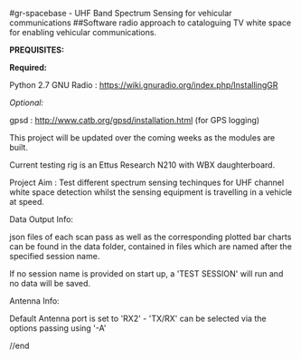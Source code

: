 #gr-spacebase - UHF Band Spectrum Sensing for vehicular communications
##Software radio approach to cataloguing TV white space for enabling vehicular communications.


**PREQUISITES:** 

**Required:**

Python 2.7
GNU Radio : https://wiki.gnuradio.org/index.php/InstallingGR

*Optional:*

gpsd : http://www.catb.org/gpsd/installation.html (for GPS logging)


This project will be updated over the coming weeks as the modules are built.

Current testing rig is an Ettus Research N210 with WBX daughterboard.

Project Aim : Test different spectrum sensing techinques for UHF channel white space detection  whilst the sensing equipment is travelling in a vehicle at speed.

Data Output Info:

json files of each scan pass as well as the corresponding plotted bar charts can be found in the data folder, contained in files which are named after the specified session name.

If no session name is provided on start up, a 'TEST SESSION' will run and no data will be saved.

Antenna Info:

Default Antenna port is set to 'RX2' - 'TX/RX' can be selected via the options passing using '-A'

//end 
